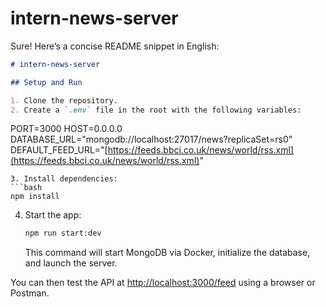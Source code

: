 # intern-news-server
Sure! Here’s a concise README snippet in English:

```markdown
# intern-news-server

## Setup and Run

1. Clone the repository.
2. Create a `.env` file in the root with the following variables:
```

PORT=3000
HOST=0.0.0.0
DATABASE_URL="mongodb://localhost:27017/news?replicaSet=rs0"
DEFAULT_FEED_URL="[https://feeds.bbci.co.uk/news/world/rss.xml](https://feeds.bbci.co.uk/news/world/rss.xml)"

````
3. Install dependencies:
```bash
npm install
````

4. Start the app:

   ```bash
   npm run start:dev
   ```

   This command will start MongoDB via Docker, initialize the database, and launch the server.

You can then test the API at [http://localhost:3000/feed](http://localhost:3000/feed) using a browser or Postman.

